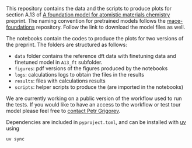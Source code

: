This repository contains the data and the scripts to produce plots for section A.13 of [A foundation model for atomistic materials chemistry](https://arxiv.org/abs/2401.00096) preprint. The naming convention for pretrained models follows the [mace-foundations](https://github.com/ACEsuit/mace-foundations) repository. Follow the link to download the model files as well.

The notebooks contain the codes to produce the plots for two versions of the preprint. The folders are structured as follows:
- `data` folder contains the reference dft data with finetuning data and finetuned model in `A13_ft`  subfolder.
- `figures`: pdf versions of the figures produced by the notebooks
- `logs`: calculations logs to obtain the files in the results
- `results`: files with calculations results
- `scripts`: helper scripts to produce the  (are imported in the notebooks)

We are currently working on a public version of the workflow used to run the tests. If you would like to have an access to the workflow or test tour model please feel free to [contact Petr Grigorev](mailto:petr.y.grigorev@gmail.com).

Dependencies are included in `pyproject.toml`, and can be installed with [uv](https://docs.astral.sh/uv/) using

```python
uv sync
```
